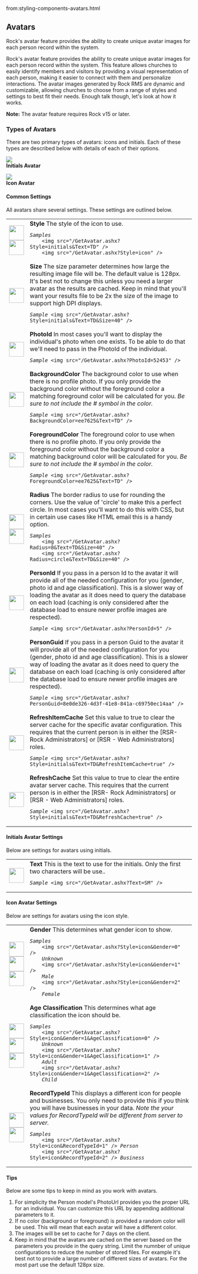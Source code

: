 # 
from:styling-components-avatars.html

Avatars
-------

Rock's avatar feature provides the ability to create unique avatar images for each person record within the system.

Rock's avatar feature provides the ability to create unique avatar images for each person record within the system. This feature allows churches to easily identify members and visitors by providing a visual representation of each person, making it easier to connect with them and personalize interactions. The avatar images generated by Rock RMS are dynamic and customizable, allowing churches to choose from a range of styles and settings to best fit their needs. Enough talk though, let's look at how it works.

**Note:** The avatar feature requires Rock v15 or later.

### Types of Avatars

There are two primary types of avatars: icons and initials. Each of these types are described below with details of each of their options.

![](/GetAvatar.ashx?Style=initials&Text=TD)  
**Initials Avatar**

![](/GetAvatar.ashx?Style=icon)  
**Icon Avatar**

#### Common Settings

All avatars share several settings. These settings are outlined below.

<table class="table"><tbody><tr><td><img src="/GetAvatar.ashx?Style=initials&amp;Text=TD" width="40px" class="mb-1"><br><img src="/GetAvatar.ashx?Style=icon" width="40px"></td><td><strong>Style</strong> The style of the icon to use.<pre><code><i>Samples</i> 
    &lt;img src="/GetAvatar.ashx?Style=initials&amp;Text=TD" /&gt;
    &lt;img src="/GetAvatar.ashx?Style=icon" /&gt;</code></pre></td></tr><tr><td><img src="/GetAvatar.ashx?Style=initials&amp;Text=TD" width="40px"></td><td><strong>Size</strong> The size parameter determines how large the resulting image file will be. The default value is 128px. It's best not to change this unless you need a larger avatar as the results are cached. Keep in mind that you'll want your results file to be 2x the size of the image to support high DPI displays.<pre><code><i>Sample</i> &lt;img src="/GetAvatar.ashx?Style=initials&amp;Text=TD&amp;Size=40" /&gt;</code></pre></td></tr><tr><td><img src="/GetAvatar.ashx?PhotoId=52453" width="40px"></td><td><strong>PhotoId</strong> In most cases you'll want to display the individual's photo when one exists. To be able to do that we'll need to pass in the PhotoId of the individual.<pre><code><i>Sample</i> &lt;img src="/GetAvatar.ashx?PhotoId=52453" /&gt;</code></pre></td></tr><tr><td><img src="/GetAvatar.ashx?BackgroundColor=ee7625&amp;Text=TD" width="40px"></td><td><strong>BackgroundColor</strong> The background color to use when there is no profile photo. If you only provide the background color without the foreground color a matching foreground color will be calculated for you. <em>Be sure to not include the # symbol in the color.</em><pre><code><i>Sample</i> &lt;img src="/GetAvatar.ashx?BackgroundColor=ee7625&amp;Text=TD" /&gt;</code></pre></td></tr><tr><td><img src="/GetAvatar.ashx?ForegroundColor=ee7625&amp;Text=TD" width="40px"></td><td><strong>ForegroundColor</strong> The foreground color to use when there is no profile photo. If you only provide the foreground color without the background color a matching background color will be calculated for you. <em>Be sure to not include the # symbol in the color.</em><pre><code><i>Sample</i> &lt;img src="/GetAvatar.ashx?ForegroundColor=ee7625&amp;Text=TD" /&gt;</code></pre></td></tr><tr><td><img src="/GetAvatar.ashx?Radius=8&amp;Text=TD&amp;Size=40" width="40px" class="mb-1"><br><img src="/GetAvatar.ashx?Radius=circle&amp;Text=TD&amp;Size=40" width="40px"></td><td><strong>Radius</strong> The border radius to use for rounding the corners. Use the value of 'circle' to make this a perfect circle. In most cases you'll want to do this with CSS, but in certain use cases like HTML email this is a handy option.<pre><code><i>Samples</i> 
    &lt;img src="/GetAvatar.ashx?Radius=8&amp;Text=TD&amp;Size=40" /&gt;
    &lt;img src="/GetAvatar.ashx?Radius=circle&amp;Text=TD&amp;Size=40" /&gt;</code></pre></td></tr><tr><td><img src="/GetAvatar.ashx?PhotoId=52453" width="40px"></td><td><strong>PersonId</strong> If you pass in a person Id to the avatar it will provide all of the needed configuration for you (gender, photo id and age classification). This is a slower way of loading the avatar as it does need to query the database on each load (caching is only considered after the database load to ensure newer profile images are respected).<pre><code><i>Sample</i> &lt;img src="/GetAvatar.ashx?PersonId=5" /&gt;</code></pre></td></tr><tr><td><img src="/GetAvatar.ashx?PhotoId=52453" width="40px"></td><td><strong>PersonGuid</strong> If you pass in a person Guid to the avatar it will provide all of the needed configuration for you (gender, photo id and age classification). This is a slower way of loading the avatar as it does need to query the database on each load (caching is only considered after the database load to ensure newer profile images are respected).<pre><code><i>Sample</i> &lt;img src="/GetAvatar.ashx?PersonGuid=8e0de326-4d3f-41e8-841a-c69750ec14aa" /&gt;</code></pre></td></tr><tr><td><img src="/GetAvatar.ashx?Text=TD" width="40px"></td><td><strong>RefreshItemCache</strong> Set this value to true to clear the server cache for the specific avatar configuration. This requires that the current person is in either the [RSR- Rock Administrators] or [RSR - Web Administrators] roles.<pre><code><i>Sample</i> &lt;img src="/GetAvatar.ashx?Style=initials&amp;Text=TD&amp;RefreshItemCache=true" /&gt;</code></pre></td></tr><tr><td><img src="/GetAvatar.ashx?Text=TD" width="40px"></td><td><strong>RefreshCache</strong> Set this value to true to clear the entire avatar server cache. This requires that the current person is in either the [RSR- Rock Administrators] or [RSR - Web Administrators] roles.<pre><code><i>Sample</i> &lt;img src="/GetAvatar.ashx?Style=initials&amp;Text=TD&amp;RefreshCache=true" /&gt;</code></pre></td></tr></tbody></table>

#### Initials Avatar Settings

Below are settings for avatars using initials.

<table class="table"><tbody><tr><td><img src="/GetAvatar.ashx?Text=SM" width="40px"></td><td><strong>Text</strong> This is the text to use for the initials. Only the first two characters will be use..<pre><code><i>Sample</i> &lt;img src="/GetAvatar.ashx?Text=SM" /&gt;</code></pre></td></tr></tbody></table>

#### Icon Avatar Settings

Below are settings for avatars using the icon style.

<table class="table"><tbody><tr><td><img src="/GetAvatar.ashx?Style=icon&amp;Gender=0" width="40px" class="mb-1"><br><img src="/GetAvatar.ashx?Style=icon&amp;Gender=1" width="40px" class="mb-1"><br><img src="/GetAvatar.ashx?Style=icon&amp;Gender=2" width="40px" class="mb-1"></td><td><strong>Gender</strong> This determines what gender icon to show.<pre><code><i>Samples</i> 
    &lt;img src="/GetAvatar.ashx?Style=icon&amp;Gender=0" /&gt; 
    <em>Unknown</em>
    &lt;img src="/GetAvatar.ashx?Style=icon&amp;Gender=1" /&gt; 
    <em>Male</em>
    &lt;img src="/GetAvatar.ashx?Style=icon&amp;Gender=2" /&gt; 
    <em>Female</em></code></pre></td></tr><tr><td><img src="/GetAvatar.ashx?Style=icon&amp;Gender=1&amp;AgeClassification=0" width="40px" class="mb-1"><br><img src="/GetAvatar.ashx?Style=icon&amp;Gender=1&amp;AgeClassification=1" width="40px" class="mb-1"><br><img src="/GetAvatar.ashx?Style=icon&amp;Gender=1&amp;AgeClassification=2" width="40px" class="mb-1"></td><td><strong>Age Classification</strong> This determines what age classification the icon should be.<pre><code><i>Samples</i> 
    &lt;img src="/GetAvatar.ashx?Style=icon&amp;Gender=1&amp;AgeClassification=0" /&gt; 
    <em>Unknown</em>
    &lt;img src="/GetAvatar.ashx?Style=icon&amp;Gender=1&amp;AgeClassification=1" /&gt; 
    <em>Adult</em>
    &lt;img src="/GetAvatar.ashx?Style=icon&amp;Gender=1&amp;AgeClassification=2" /&gt; 
    <em>Child</em></code></pre></td></tr><tr><td><img src="/GetAvatar.ashx?Style=icon&amp;RecordTypeId=1" width="40px" class="mb-1"><br><img src="/GetAvatar.ashx?Style=icon&amp;RecordTypeId=2" width="40px" class="mb-1"></td><td><strong>RecordTypeId</strong> This displays a different icon for people and businesses. You only need to provide this if you think you will have businesses in your data. <em>Note the your values for RecordTypeId will be different from server to server.</em><pre><code><i>Samples</i> 
    &lt;img src="/GetAvatar.ashx?Style=icon&amp;RecordTypeId=1" /&gt; <em>Person</em>
    &lt;img src="/GetAvatar.ashx?Style=icon&amp;RecordTypeId=2" /&gt; <em>Business</em></code></pre></td></tr></tbody></table>

#### Tips

Below are some tips to keep in mind as you work with avatars.

1.  For simplicity the Person model's PhotoUrl provides you the proper URL for an individual. You can customize this URL by appending additional parameters to it.
2.  If no color (background or foreground) is provided a random color will be used. This will mean that each avatar will have a different color.
3.  The images will be set to cache for 7 days on the client.
4.  Keep in mind that the avatars are cached on the server based on the parameters you provide in the query string. Limit the numnber of unique configurations to reduce the number of stored files. For example it's best not to provide a large number of different sizes of avatars. For the most part use the default 128px size.